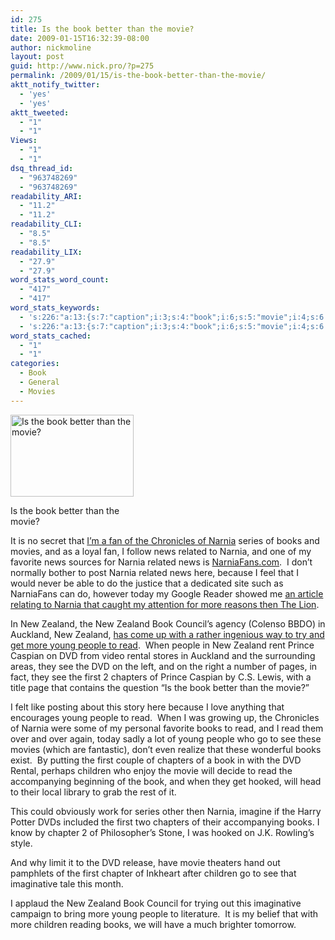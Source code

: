 ```yaml
---
id: 275
title: Is the book better than the movie?
date: 2009-01-15T16:32:39-08:00
author: nickmoline
layout: post
guid: http://www.nick.pro/?p=275
permalink: /2009/01/15/is-the-book-better-than-the-movie/
aktt_notify_twitter:
  - 'yes'
  - 'yes'
aktt_tweeted:
  - "1"
  - "1"
Views:
  - "1"
  - "1"
dsq_thread_id:
  - "963748269"
  - "963748269"
readability_ARI:
  - "11.2"
  - "11.2"
readability_CLI:
  - "8.5"
  - "8.5"
readability_LIX:
  - "27.9"
  - "27.9"
word_stats_word_count:
  - "417"
  - "417"
word_stats_keywords:
  - 's:226:"a:13:{s:7:"caption";i:3;s:4:"book";i:6;s:5:"movie";i:4;s:6:"narnia";i:7;s:5:"books";i:5;s:4:"news";i:4;s:7:"related";i:3;s:7:"zealand";i:5;s:5:"young";i:4;s:6:"people";i:5;s:4:"read";i:5;s:8:"chapters";i:3;s:8:"children";i:3;}";'
  - 's:226:"a:13:{s:7:"caption";i:3;s:4:"book";i:6;s:5:"movie";i:4;s:6:"narnia";i:7;s:5:"books";i:5;s:4:"news";i:4;s:7:"related";i:3;s:7:"zealand";i:5;s:5:"young";i:4;s:6:"people";i:5;s:4:"read";i:5;s:8:"chapters";i:3;s:8:"children";i:3;}";'
word_stats_cached:
  - "1"
  - "1"
categories:
  - Book
  - General
  - Movies
---
```

<div id="attachment_274" style="width: 207px" class="wp-caption alignright">
  <a href="http://www.narniafans.com/archives/2921" class="broken_link"><img aria-describedby="caption-attachment-274" class="size-full wp-image-274" title="caspian-book-dvd" src="{{ site.baseurl }}/wp-content/uploads/2009/01/caspian-book-dvd.jpg" alt="Is the book better than the movie?" width="197" height="131" data-recalc-dims="1" /></a>
  
  <p id="caption-attachment-274" class="wp-caption-text">
    Is the book better than the movie?
  </p>
</div>

It is no secret that <a title="Posts on Nick.pro Tagged Narnia" href="https://www.nick.pro/tag/narnia/" target="_blank">I&#8217;m a fan of the Chronicles of Narnia</a> series of books and movies, and as a loyal fan, I follow news related to Narnia, and one of my favorite news sources for Narnia related news is <a title="Narnia Fans.com - Created by and for Fans of C.S. Lewis" href="http://www.narniafans.com/" target="_blank">NarniaFans.com</a>.  I don&#8217;t normally bother to post Narnia related news here, because I feel that I would never be able to do the justice that a dedicated site such as NarniaFans can do, however today my Google Reader showed me <a href="http://www.narniafans.com/archives/2921" target="_blank" class="broken_link">an article relating to Narnia that caught my attention for more reasons then The Lion</a>.

In New Zealand, the New Zealand Book Council&#8217;s agency (Colenso BBDO) in Auckland, New Zealand, <a href="http://www.narniafans.com/archives/2921" target="_blank" class="broken_link">has come up with a rather ingenious way to try and get more young people to read</a>.  When people in New Zealand rent Prince Caspian on DVD from video rental stores in Auckland and the surrounding areas, they see the DVD on the left, and on the right a number of pages, in fact, they see the first 2 chapters of Prince Caspian by C.S. Lewis, with a title page that contains the question &#8220;Is the book better than the movie?&#8221;

I felt like posting about this story here because I love anything that encourages young people to read.  When I was growing up, the Chronicles of Narnia were some of my personal favorite books to read, and I read them over and over again, today sadly a lot of young people who go to see these movies (which are fantastic), don&#8217;t even realize that these wonderful books exist.  By putting the first couple of chapters of a book in with the DVD Rental, perhaps children who enjoy the movie will decide to read the accompanying beginning of the book, and when they get hooked, will head to their local library to grab the rest of it.

This could obviously work for series other then Narnia, imagine if the Harry Potter DVDs included the first two chapters of their accompanying books. I know by chapter 2 of Philosopher&#8217;s Stone, I was hooked on J.K. Rowling&#8217;s style.

And why limit it to the DVD release, have movie theaters hand out pamphlets of the first chapter of Inkheart after children go to see that imaginative tale this month.

I applaud the New Zealand Book Council for trying out this imaginative campaign to bring more young people to literature.  It is my belief that with more children reading books, we will have a much brighter tomorrow.